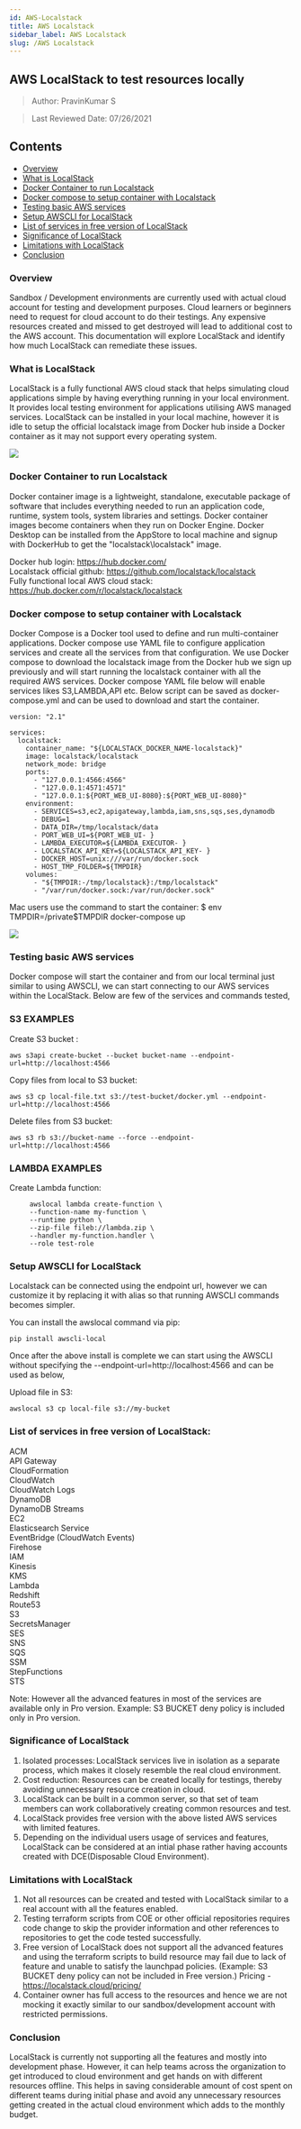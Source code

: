 ```yaml
---
id: AWS-Localstack
title: AWS Localstack
sidebar_label: AWS Localstack
slug: /AWS Localstack
---
```

## AWS LocalStack to test resources locally

> Author: PravinKumar S

> Last Reviewed Date: 07/26/2021

## Contents

- [Overview](#overview)
- [What is LocalStack](#what-is-localstack)
- [Docker Container to run Localstack](#docker-container-to-run-localstack)
- [Docker compose to setup container with Localstack](#docker-compose-to-setup-container-with-localstack)
- [Testing basic AWS services](#testing-basic-aws-services)
- [Setup AWSCLI for LocalStack](#setup-awscli-for-localstack)
- [List of services in free version of LocalStack](#list-of-services-in-free-version-of-localstack)
- [Significance of LocalStack](#significance-of-localstack)
- [Limitations with LocalStack](#limitations-with-localstack)
- [Conclusion](#conclusion)


### Overview

Sandbox / Development environments are currently used with actual cloud account for testing and development purposes. Cloud learners or beginners need to request for cloud account to do their testings. Any expensive resources created and missed to get destroyed will lead to additional cost to the AWS account. This documentation will explore LocalStack and identify how much LocalStack can remediate these issues. 

### What is LocalStack
LocalStack is a fully functional AWS cloud stack that helps simulating cloud applications simple by having everything running in your local environment. It provides local testing environment for applications utilising AWS managed services. LocalStack can be installed in your local machine, however it is idle to setup the official localstack image from Docker hub inside a Docker container as it may not support every operating system.

![](https://github.optum.com/raw/oaccoe/CCOE-Site/master/static/img/localstack.png)

### Docker Container to run Localstack  
Docker container image is a lightweight, standalone, executable package of software that includes everything needed to run an application code, runtime, system tools, system libraries and settings. Docker container images become containers when they run on Docker Engine. Docker Desktop can be installed from the AppStore to local machine and signup with DockerHub to get the "localstack\localstack" image.

Docker hub login: https://hub.docker.com/  
Localstack official github: https://github.com/localstack/localstack   
Fully functional local AWS cloud stack: https://hub.docker.com/r/localstack/localstack

### Docker compose to setup container with Localstack
Docker Compose is a Docker tool used to define and run multi-container applications. Docker compose use YAML file to configure application services and create all the services from that configuration. We use Docker compose to download the localstack image from the Docker hub we sign up previously and will start running the localstack container with all the required AWS services. Docker compose YAML file below will enable services likes S3,LAMBDA,API etc. Below script can be saved as docker-compose.yml and can be used to download and start the container.

``` 
version: "2.1"
  
services:
  localstack:
    container_name: "${LOCALSTACK_DOCKER_NAME-localstack}"
    image: localstack/localstack
    network_mode: bridge
    ports:
      - "127.0.0.1:4566:4566"
      - "127.0.0.1:4571:4571"
      - "127.0.0.1:${PORT_WEB_UI-8080}:${PORT_WEB_UI-8080}"
    environment:
      - SERVICES=s3,ec2,apigateway,lambda,iam,sns,sqs,ses,dynamodb
      - DEBUG=1
      - DATA_DIR=/tmp/localstack/data
      - PORT_WEB_UI=${PORT_WEB_UI- }
      - LAMBDA_EXECUTOR=${LAMBDA_EXECUTOR- }
      - LOCALSTACK_API_KEY=${LOCALSTACK_API_KEY- }
      - DOCKER_HOST=unix:///var/run/docker.sock
      - HOST_TMP_FOLDER=${TMPDIR}
    volumes:
      - "${TMPDIR:-/tmp/localstack}:/tmp/localstack"
      - "/var/run/docker.sock:/var/run/docker.sock"

```

Mac users use the command to start the container:  $ env TMPDIR=/private$TMPDIR docker-compose up

![](https://github.optum.com/raw/oaccoe/CCOE-Site/master/static/img/start_dockercontainer.png)



### Testing basic AWS services
Docker compose will start the container and from our local terminal just similar to using AWSCLI, we can start connecting to our AWS services within the LocalStack. Below are few of the services and commands tested,

### S3 EXAMPLES

Create S3 bucket : 
```
aws s3api create-bucket --bucket bucket-name --endpoint-url=http://localhost:4566
```
Copy files from local to S3 bucket: 
```
aws s3 cp local-file.txt s3://test-bucket/docker.yml --endpoint-url=http://localhost:4566
```
Delete files from S3 bucket: 
```
aws s3 rb s3://bucket-name --force --endpoint-url=http://localhost:4566
```
### LAMBDA EXAMPLES

Create Lambda function: 
```
     awslocal lambda create-function \
     --function-name my-function \
     --runtime python \
     --zip-file fileb://lambda.zip \
     --handler my-function.handler \
     --role test-role
```

### Setup AWSCLI for LocalStack
Localstack can be connected using the endpoint url, however we can customize it by replacing it with alias so that running AWSCLI commands becomes simpler.

You can install the awslocal command via pip:
```
pip install awscli-local
```

Once after the above install is complete we can start using the AWSCLI without specifying the --endpoint-url=http://localhost:4566 and can be used as below,

Upload file in S3:
```
awslocal s3 cp local-file s3://my-bucket
```
### List of services in free version of LocalStack:

ACM   
API Gateway  
CloudFormation  
CloudWatch  
CloudWatch Logs  
DynamoDB  
DynamoDB Streams  
EC2  
Elasticsearch Service  
EventBridge (CloudWatch Events)  
Firehose  
IAM  
Kinesis  
KMS  
Lambda  
Redshift  
Route53  
S3  
SecretsManager  
SES  
SNS  
SQS  
SSM  
StepFunctions  
STS  

Note: However all the advanced features in most of the services are available only in Pro version. Example: S3 BUCKET deny policy is included only in Pro version. 

### Significance of LocalStack

1. Isolated processes: LocalStack services live in isolation as a separate process, which makes it closely resemble the real cloud environment.
2. Cost reduction: Resources can be created locally for testings, thereby avoiding unnecessary resource creation in cloud.
3. LocalStack can be built in a common server, so that set of team members can work collaboratively creating common resources and test.
4. LocalStack provides free version with the above listed AWS services with limited features.
5. Depending on the individual users usage of services and features, LocalStack can be considered at an intial phase rather having accounts created with DCE(Disposable Cloud Environment).

### Limitations with LocalStack
1. Not all resources can be created and tested with LocalStack similar to a real account with all the features enabled.
2. Testing terraform scripts from COE or other official repositories requires code change to skip the provider information and other references to repositories to get the code tested successfully.
3. Free version of LocalStack does not support all the advanced features and using the terraform scripts to build resource may fail due to lack of feature and unable to satisfy the launchpad policies. (Example: S3 BUCKET deny policy can not be included in Free version.) Pricing - https://localstack.cloud/pricing/
4. Container owner has full access to the resources and hence we are not mocking it exactly similar to our sandbox/development account with restricted permissions.

### Conclusion    
LocalStack is currently not supporting all the features and mostly into development phase. However, it can help teams across the organization to get introduced to cloud environment and get hands on with different resources offline. This helps in saving considerable amount of cost spent on different teams during initial phase and avoid any unnecessary resources getting created in the actual cloud environment which adds to the monthly budget.
